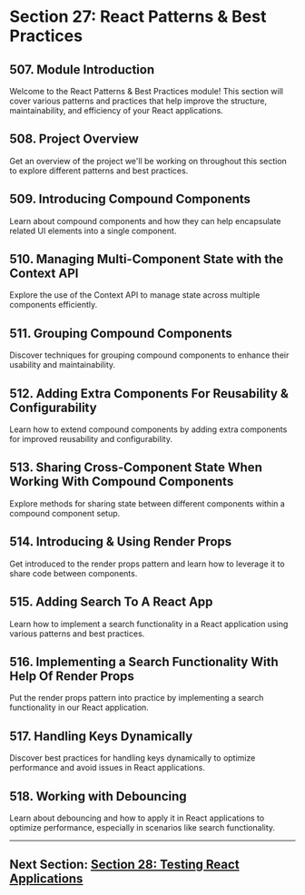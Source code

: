 # Section 27: React Patterns & Best Practices

## 507. Module Introduction

Welcome to the React Patterns & Best Practices module! This section will cover various patterns and practices that help improve the structure, maintainability, and efficiency of your React applications.

## 508. Project Overview

Get an overview of the project we'll be working on throughout this section to explore different patterns and best practices.

## 509. Introducing Compound Components

Learn about compound components and how they can help encapsulate related UI elements into a single component.

## 510. Managing Multi-Component State with the Context API

Explore the use of the Context API to manage state across multiple components efficiently.

## 511. Grouping Compound Components

Discover techniques for grouping compound components to enhance their usability and maintainability.

## 512. Adding Extra Components For Reusability & Configurability

Learn how to extend compound components by adding extra components for improved reusability and configurability.

## 513. Sharing Cross-Component State When Working With Compound Components

Explore methods for sharing state between different components within a compound component setup.

## 514. Introducing & Using Render Props

Get introduced to the render props pattern and learn how to leverage it to share code between components.

## 515. Adding Search To A React App

Learn how to implement a search functionality in a React application using various patterns and best practices.

## 516. Implementing a Search Functionality With Help Of Render Props

Put the render props pattern into practice by implementing a search functionality in our React application.

## 517. Handling Keys Dynamically

Discover best practices for handling keys dynamically to optimize performance and avoid issues in React applications.

## 518. Working with Debouncing

Learn about debouncing and how to apply it in React applications to optimize performance, especially in scenarios like search functionality.

---

## Next Section: [Section 28: Testing React Applications](/Section28-testing-react-applications)
